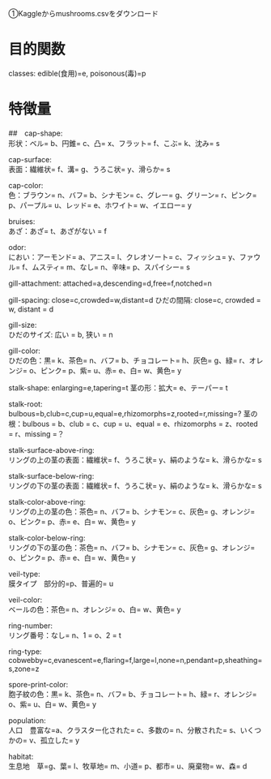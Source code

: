 ①Kaggleからmushrooms.csvをダウンロード  
# 目的関数 
classes: edible(食用)=e, poisonous(毒)=p


# 特徴量
##　cap-shape:  
形状：ベル= b、円錐= c、凸= x、フラット= f、こぶ= k、沈み= s  


cap-surface:  
表面：繊維状= f、溝= g、うろこ状= y、滑らか= s  


cap-color:  
色：ブラウン= n、バフ= b、シナモン= c、グレー= g、グリーン= r、ピンク= p、パープル= u、レッド= e、ホワイト= w、イエロー= y  


bruises:  
あざ：あざ= t、あざがない = f  


odor:  
におい：アーモンド= a、アニス= l、クレオソート= c、フィッシュ= y、ファウル= f、ムスティ= m、なし= n、辛味= p、スパイシー= s  


gill-attachment: attached=a,descending=d,free=f,notched=n


gill-spacing: close=c,crowded=w,distant=d
ひだの間隔: close=c, crowded = w, distant = d


gill-size:  
ひだのサイズ: 広い = b, 狭い = n  


gill-color:  
ひだの色：黒= k、茶色= n、バフ= b、チョコレート= h、灰色= g、緑= r、オレンジ= o、ピンク= p、紫= u、赤= e、白= w、黄色= y  


stalk-shape: enlarging=e,tapering=t
茎の形：拡大= e、テーパー= t


stalk-root: bulbous=b,club=c,cup=u,equal=e,rhizomorphs=z,rooted=r,missing=?
茎の根：bulbous = b、club = c、cup = u、equal = e、rhizomorphs = z、rooted = r、missing =？


stalk-surface-above-ring:  
リングの上の茎の表面：繊維状= f、うろこ状= y、絹のような= k、滑らかな= s  


stalk-surface-below-ring:  
リングの下の茎の表面：繊維状= f、うろこ状= y、絹のような= k、滑らかな= s  


stalk-color-above-ring:  
リングの上の茎の色：茶色= n、バフ= b、シナモン= c、灰色= g、オレンジ= o、ピンク= p、赤= e、白= w、黄色= y  


stalk-color-below-ring:  
リングの下の茎の色：茶色= n、バフ= b、シナモン= c、灰色= g、オレンジ= o、ピンク= p、赤= e、白= w、黄色= y  


veil-type:  
膜タイプ　部分的=p、普遍的= u  


veil-color:  
ベールの色：茶色= n、オレンジ= o、白= w、黄色= y  


ring-number:  
リング番号：なし= n、1 = o、2 = t  


ring-type: cobwebby=c,evanescent=e,flaring=f,large=l,none=n,pendant=p,sheathing=s,zone=z


spore-print-color:  
胞子紋の色：黒= k、茶色= n、バフ= b、チョコレート= h、緑= r、オレンジ= o、紫= u、白= w、黄色= y  


population:  
人口　豊富な=a、クラスター化された= c、多数の= n、分散された= s、いくつかの= v、孤立した= y  


habitat:  
生息地　草=g、葉= l、牧草地= m、小道= p、都市= u、廃棄物= w、森= d
